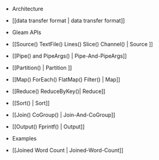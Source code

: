 * Architecture
 * [[data transfer format | data transfer format]]

* Gleam APIs
 * [[Source() TextFile() Lines() Slice() Channel() | Source ]]
 * [[Pipe() and PipeArgs() | Pipe-And-PipeArgs]]
 * [[Partition() | Partition ]]
 * [[Map() ForEach() FlatMap() Filter() | Map]]
 * [[Reduce() ReduceByKey()| Reduce]]
 * [[Sort() | Sort]]
 * [[Join() CoGroup() | Join-And-CoGroup]]
 * [[Output() Fprintf() | Output]]

* Examples
 * [[Joined Word Count | Joined-Word-Count]]